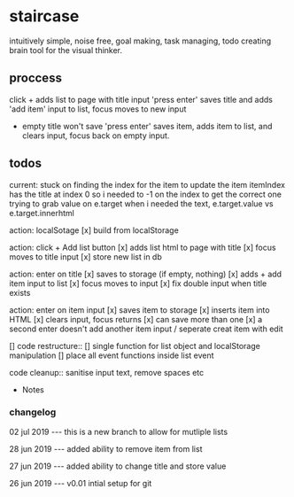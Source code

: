 # staircase
intuitively simple, noise free, goal making, task managing, todo creating brain tool for the visual thinker.

## proccess
click + adds list to page with title input
'press enter' saves title and adds 'add item' input to list, focus moves to new input
- empty title won't save
'press enter' saves item, adds item to list, and clears input, focus back on empty input.

## todos
current:
 stuck on finding the index for the item to update the item 
 itemIndex has the title at index 0 so i needed to -1 on the index to get the correct one
 trying to grab value on e.target when i needed the text, e.target.value vs e.target.innerhtml

action: localSotage
 [x] build from localStorage

action: click + Add list button
 [x] adds list html to page with title
 [x] focus moves to title input
 [x] store new list in db
 
action: enter on title
 [x] saves to storage (if empty, nothing)
 [x] adds + add item input to list
 [x] focus moves to input
 [x]  fix double input when title exists
 

action: enter on item input
 [x] saves item to storage
 [x] inserts item into HTML
 [x] clears input, focus returns
 [x] can save more than one
 [x] a second enter doesn't add another item input / seperate creat item with edit

[] code restructure::
    [] single function for list object and localStorage manipulation
    [] place all event functions inside list event

code cleanup::
sanitise input text, remove spaces etc

* Notes


### changelog
02 jul 2019 ---
this is a new branch to allow for mutliple lists

28 jun 2019 ---
added ability to remove item from list

27 jun 2019 ---
added ability to change title and store value

26 jun 2019 --- v0.01
intial setup for git

